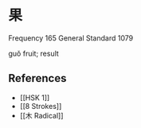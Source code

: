 # 果
Frequency 165
General Standard 1079

guǒ
fruit; result

## References
- [[HSK 1]]
- [[8 Strokes]]
- [[木 Radical]]